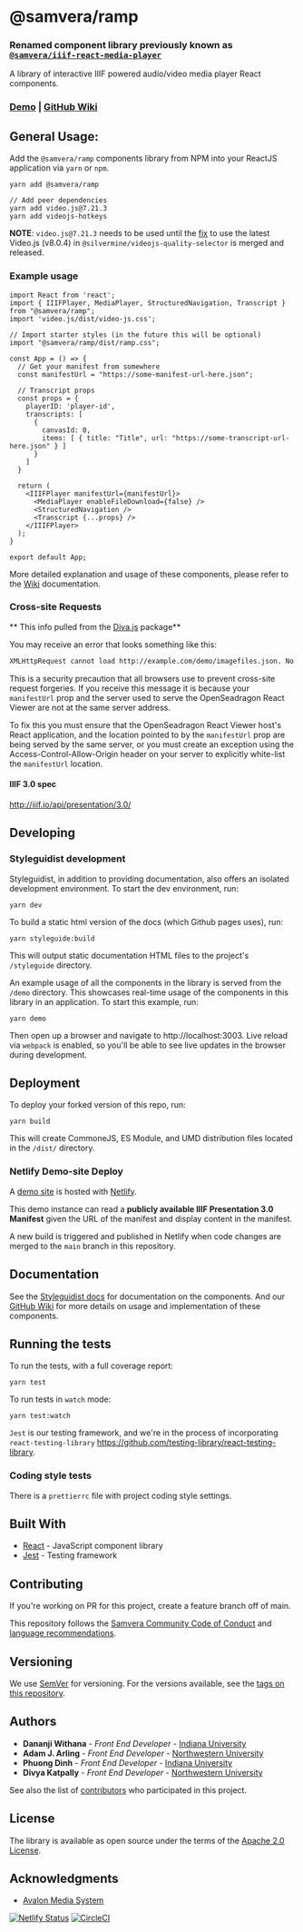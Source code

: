 # @samvera/ramp

### **Renamed component library previously known as [`@samvera/iiif-react-media-player`](https://www.npmjs.com/package/@samvera/iiif-react-media-player)**

A library of interactive IIIF powered audio/video media player React components.

### **[Demo](https://ramp.avalonmediasystem.org/) | [GitHub Wiki](https://github.com/samvera-labs/ramp/wiki)**

## General Usage:

Add the `@samvera/ramp` components library from NPM into your ReactJS application via `yarn` or `npm`.

```
yarn add @samvera/ramp

// Add peer dependencies
yarn add video.js@7.21.3
yarn add videojs-hotkeys
```

**NOTE**: `video.js@7.21.3` needs to be used until the [fix](https://github.com/silvermine/videojs-quality-selector/pull/93) to use the latest Video.js (v8.0.4) in `@silvermine/videojs-quality-selector` is merged and released.

### Example usage

```
import React from 'react';
import { IIIFPlayer, MediaPlayer, StructuredNavigation, Transcript } from "@samvera/ramp";
import 'video.js/dist/video-js.css';

// Import starter styles (in the future this will be optional)
import "@samvera/ramp/dist/ramp.css";

const App = () => {
  // Get your manifest from somewhere
  const manifestUrl = "https://some-manifest-url-here.json";

  // Transcript props
  const props = {
    playerID: 'player-id',
    transcripts: [
      {
        canvasId: 0,
        items: [ { title: "Title", url: "https://some-transcript-url-here.json" } ]
      }
    ]
  }

  return (
    <IIIFPlayer manifestUrl={manifestUrl}>
      <MediaPlayer enableFileDownload={false} />
      <StructuredNavigation />
      <Transcript {...props} />
    </IIIFPlayer>
  );
}

export default App;
```

More detailed explanation and usage of these components, please refer to the [Wiki](https://github.com/samvera-labs/ramp/wiki) documentation.

### Cross-site Requests

** This info pulled from the [Diva.js](https://github.com/ddmal/diva.js) package**

You may receive an error that looks something like this:

```bash
XMLHttpRequest cannot load http://example.com/demo/imagefiles.json. No 'Access-Control-Allow-Origin' header is present on the requested resource. Origin 'http://localhost:8000' is therefore not allowed access.
```

This is a security precaution that all browsers use to prevent cross-site request forgeries. If you receive this message it is because your `manifestUrl` prop and the server used to serve the OpenSeadragon React Viewer are not at the same server address.

To fix this you must ensure that the OpenSeadragon React Viewer host's React application, and the location pointed to by the `manifestUrl` prop are being served by the same server, or you must create an exception using the Access-Control-Allow-Origin header on your server to explicitly white-list the `manifestUrl` location.

#### IIIF 3.0 spec

http://iiif.io/api/presentation/3.0/

## Developing

### Styleguidist development

Styleguidist, in addition to providing documentation, also offers an isolated development environment. To start the dev environment, run:

```
yarn dev
```

To build a static html version of the docs (which Github pages uses), run:

```
yarn styleguide:build
```

This will output static documentation HTML files to the project's `/styleguide` directory.

An example usage of all the components in the library is served from the `/demo` directory. This showcases real-time usage of the components in this library in an application. To start this example, run:

```
yarn demo
```

Then open up a browser and navigate to http://localhost:3003. Live reload via `webpack` is enabled, so you'll be able to see live updates in the browser during development.

## Deployment

To deploy your forked version of this repo, run:

```
yarn build
```

This will create CommoneJS, ES Module, and UMD distribution files located in the `/dist/` directory.

### Netlify Demo-site Deploy

A [demo site](https://ramp.avalonmediasystem.org/) is hosted with [Netlify](https://www.netlify.com). 

This demo instance can read a **publicly available IIIF Presentation 3.0 Manifest** given the URL of the manifest and display content in the manifest.

A new build is triggered and published in Netlify when code changes are merged to the `main` branch in this repository.

## Documentation

See the [Styleguidist docs](https://samvera-labs.github.io/ramp/) for documentation on the components. And our [GitHub Wiki](https://github.com/samvera-labs/ramp/wiki) for more details on usage and implementation of these components.

## Running the tests

To run the tests, with a full coverage report:

```
yarn test
```

To run tests in `watch` mode:

```
yarn test:watch
```

`Jest` is our testing framework, and we're in the process of incorporating `react-testing-library` https://github.com/testing-library/react-testing-library.

### Coding style tests

There is a `prettierrc` file with project coding style settings.

## Built With

- [React](https://reactjs.org/) - JavaScript component library
- [Jest](https://jestjs.io/) - Testing framework

## Contributing

If you're working on PR for this project, create a feature branch off of main.

This repository follows the [Samvera Community Code of Conduct](https://samvera.atlassian.net/wiki/spaces/samvera/pages/405212316/Code+of+Conduct) and [language recommendations](https://github.com/samvera/maintenance/blob/main/templates/CONTRIBUTING.md#language).

## Versioning

We use [SemVer](http://semver.org/) for versioning. For the versions available, see the [tags on this repository](https://github.com/avalonmediasystem/react-structural-metadata-editor/tags).

## Authors

- **Dananji Withana** - _Front End Developer_ - [Indiana University](https://iu.edu)
- **Adam J. Arling** - _Front End Developer_ - [Northwestern University](https://northwestern.edu)
- **Phuong Dinh** - _Front End Developer_ - [Indiana University](https://iu.edu)
- **Divya Katpally** - _Front End Developer_ - [Northwestern University](https://northwestern.edu)

See also the list of [contributors](https://github.com/samvera-labs/ramp/graphs/contributors) who participated in this project.

## License

The library is available as open source under the terms of the [Apache 2.0 License](https://opensource.org/licenses/Apache-2.0).

## Acknowledgments

- [Avalon Media System](https://www.avalonmediasystem.org/)

[![Netlify Status](https://api.netlify.com/api/v1/badges/4fab1f64-7d56-4a69-b5f6-6cae5ed55537/deploy-status)](https://app.netlify.com/sites/iiif-react-media-player/deploys)
[![CircleCI](https://circleci.com/gh/samvera-labs/ramp.svg?style=svg)](https://app.circleci.com/pipelines/github/samvera-labs/ramp)
